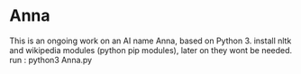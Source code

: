 # Anna
This is an ongoing work on an AI name Anna, based on Python 3.
install nltk and wikipedia modules (python pip modules), later on they wont be needed.
run : python3 Anna.py
